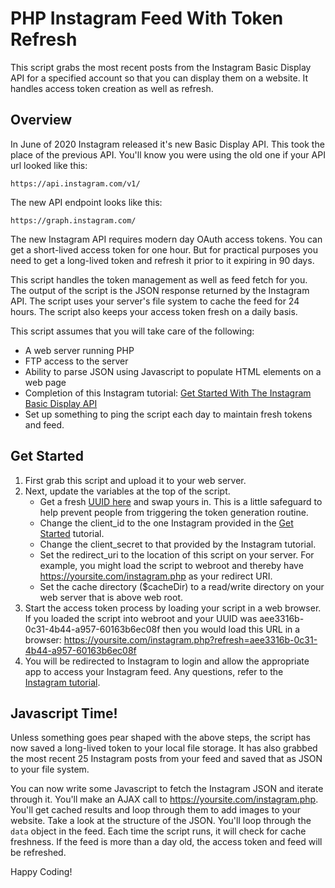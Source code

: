 # PHP Instagram Feed With Token Refresh

This script grabs the most recent posts from the Instagram Basic Display API for a specified account so that you can display them on a website. It handles access token creation as well as refresh. 

## Overview

In June of 2020 Instagram released it's new Basic Display API. This took the place of the previous API. You'll know you were using the old one if your API url looked like this:

`https://api.instagram.com/v1/`

The new API endpoint looks like this:

`https://graph.instagram.com/`

The new Instagram API requires modern day OAuth access tokens. You can get a short-lived access token for one hour. But for practical purposes you need to get a long-lived token and refresh it prior to it expiring in 90 days.

This script handles the token management as well as feed fetch for you. The output of the script is the JSON response returned by the Instagram API. The script uses your server's file system to cache the feed for 24 hours. The script also keeps your access token fresh on a daily basis.

This script assumes that you will take care of the following:

- A web server running PHP
- FTP access to the server
- Ability to parse JSON using Javascript to populate HTML elements on a web page
- Completion of this Instagram tutorial: [Get Started With The Instagram Basic Display API](https://developers.facebook.com/docs/instagram-basic-display-api/getting-started)
- Set up something to ping the script each day to maintain fresh tokens and feed.

## Get Started

1. First grab this script and upload it to your web server.
2. Next, update the variables at the top of the script.
    - Get a fresh [UUID here](https://www.uuidgenerator.net/version4) and swap yours in. This is a little safeguard to help prevent people from triggering the token generation routine.
    - Change the client_id to the one Instagram provided in the [Get Started](https://developers.facebook.com/docs/instagram-basic-display-api/getting-started) tutorial.
    - Change the client_secret to that provided by the Instagram tutorial.
    - Set the redirect_uri to the location of this script on your server. For example, you might load the script to webroot and thereby have https://yoursite.com/instagram.php as your redirect URI.
    - Set the cache directory ($cacheDir) to a read/write directory on your web server that is above web root.
3. Start the access token process by loading your script in a web browser. If you loaded the script into webroot and your UUID was aee3316b-0c31-4b44-a957-60163b6ec08f then you would load this URL in a browser: https://yoursite.com/instagram.php?refresh=aee3316b-0c31-4b44-a957-60163b6ec08f
4. You will be redirected to Instagram to login and allow the appropriate app to access your Instagram feed. Any questions, refer to the [Instagram tutorial](https://developers.facebook.com/docs/instagram-basic-display-api/getting-started).

## Javascript Time!
Unless something goes pear shaped with the above steps, the script has now saved a long-lived token to your local file storage. It has also grabbed the most recent 25 Instagram posts from your feed and saved that as JSON to your file system.

You can now write some Javascript to fetch the Instagram JSON and iterate through it. You'll make an AJAX call to https://yoursite.com/instagram.php. You'll get cached results and loop through them to add images to your website. Take a look at the structure of the JSON. You'll loop through the `data` object in the feed. Each time the script runs, it will check for cache freshness. If the feed is more than a day old, the access token and feed will be refreshed.

Happy Coding!